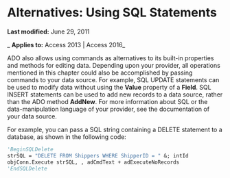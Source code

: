 
# Alternatives: Using SQL Statements

 **Last modified:** June 29, 2011

 _ **Applies to:** Access 2013 | Access 2016_

ADO also allows using commands as alternatives to its built-in properties and methods for editing data. Depending upon your provider, all operations mentioned in this chapter could also be accomplished by passing commands to your data source. For example, SQL UPDATE statements can be used to modify data without using the  **Value** property of a **Field**. SQL INSERT statements can be used to add new records to a data source, rather than the ADO method **AddNew**. For more information about SQL or the data-manipulation language of your provider, see the documentation of your data source.

For example, you can pass a SQL string containing a DELETE statement to a database, as shown in the following code:



```vb
'BeginSQLDelete 
strSQL = "DELETE FROM Shippers WHERE ShipperID = " &; intId 
objConn.Execute strSQL, , adCmdText + adExecuteNoRecords 
'EndSQLDelete 

```

